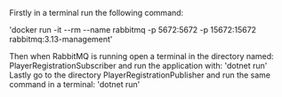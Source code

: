 Firstly in a terminal run the following command:

'docker run -it --rm --name rabbitmq -p 5672:5672 -p 15672:15672 rabbitmq:3.13-management'

Then when RabbitMQ is running open a terminal in the directory named: PlayerRegistrationSubscriber
and run the application with: 'dotnet run'
Lastly go to the directory PlayerRegistrationPublisher and run the same command in a terminal: 'dotnet run'
